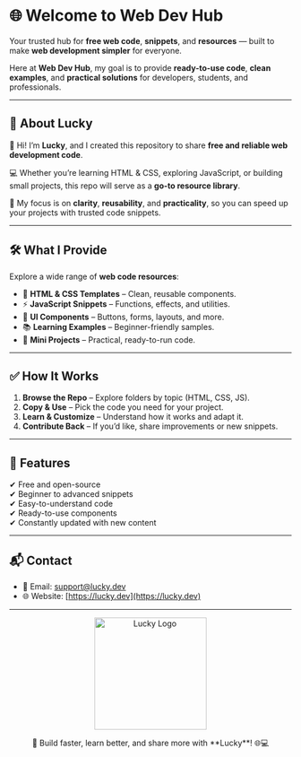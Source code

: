 # 🌐 Welcome to **Web Dev Hub**

Your trusted hub for **free web code**, **snippets**, and **resources** — built to make **web development simpler** for everyone.  

Here at **Web Dev Hub**, my goal is to provide **ready-to-use code**, **clean examples**, and **practical solutions** for developers, students, and professionals.  

---

## 📖 About Lucky

👋 Hi! I’m **Lucky**, and I created this repository to share **free and reliable web development code**.  

💻 Whether you’re learning HTML & CSS, exploring JavaScript, or building small projects, this repo will serve as a **go-to resource library**.  

🚀 My focus is on **clarity**, **reusability**, and **practicality**, so you can speed up your projects with trusted code snippets.  

---

## 🛠️ What I Provide

Explore a wide range of **web code resources**:

- 📝 **HTML & CSS Templates** – Clean, reusable components.  
- ⚡ **JavaScript Snippets** – Functions, effects, and utilities.  
- 🎨 **UI Components** – Buttons, forms, layouts, and more.  
- 📚 **Learning Examples** – Beginner-friendly samples.  
- 🧩 **Mini Projects** – Practical, ready-to-run code.  

---

## ✅ How It Works

1. **Browse the Repo** – Explore folders by topic (HTML, CSS, JS).  
2. **Copy & Use** – Pick the code you need for your project.  
3. **Learn & Customize** – Understand how it works and adapt it.  
4. **Contribute Back** – If you’d like, share improvements or new snippets.  

---

## 📂 Features

✔ Free and open-source  
✔ Beginner to advanced snippets  
✔ Easy-to-understand code  
✔ Ready-to-use components  
✔ Constantly updated with new content  

---

## 📬 Contact

- 📧 Email: [support@lucky.dev](mailto:support@lucky.dev)  
- 🌐 Website: [https://lucky.dev](https://lucky.dev)  

---

<p align="center">
  <img src="logo.png" alt="Lucky Logo" width="200"/>
</p>  

<p align="center">🚀 Build faster, learn better, and share more with **Lucky**! 🌐💻</p>
